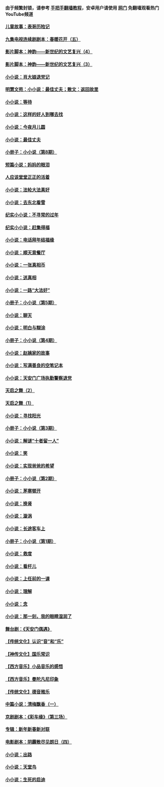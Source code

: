 #### 由于频繁封锁，请参考 [手把手翻墙教程](https://github.com/gfw-breaker/guides/wiki/)，安卓用户请使用 [网门](https://github.com/gfw-breaker/nogfw/blob/master/dl.md?t=06282000) 免翻墙观看热门YouTube频道 

#### [儿童故事：表哥历险记](../pages/328/383535.md?t=06282000) 

#### [九集电视连续剧剧本：春暖花开（五）](../pages/328/275919.md?t=06282000) 

#### [影片脚本：神韵——新世纪的文艺复兴（4）](../pages/328/266089.md?t=06282000) 

#### [影片脚本：神韵——新世纪的文艺复兴（3）](../pages/328/266087.md?t=06282000) 

#### [小小说：肖大娘退党记](../pages/328/239807.md?t=06282000) 

#### [明慧文苑：小小说：最佳丈夫；散文：返回故里](../pages/328/3439.md?t=06282000) 

#### [小小说：等待](../pages/328/223927.md?t=06282000) 

#### [小小说：这样的好人到哪去找](../pages/328/209396.md?t=06282000) 

#### [小小说：今夜月儿圆](../pages/328/193588.md?t=06282000) 

#### [小小说：最佳丈夫](../pages/328/190938.md?t=06282000) 

#### [小册子：小小说（第8期）](../pages/328/188202.md?t=06282000) 

#### [短篇小说：妈妈的眼泪](../pages/328/187712.md?t=06282000) 

#### [人应该堂堂正正的活着](../pages/328/182430.md?t=06282000) 

#### [小小说：法轮大法真好](../pages/328/174669.md?t=06282000) 

#### [小小说：去东北看雪](../pages/328/173882.md?t=06282000) 

#### [纪实小小说：不寻常的过年](../pages/328/173187.md?t=06282000) 

#### [纪实小小说：赶集得福](../pages/328/172652.md?t=06282000) 

#### [小小说：电话拜年结福缘](../pages/328/172533.md?t=06282000) 

#### [小小说：顺天意餐厅](../pages/328/170182.md?t=06282000) 

#### [小小说：一张真相币](../pages/328/169410.md?t=06282000) 

#### [小小说：送真相](../pages/328/166713.md?t=06282000) 

#### [小小说：一路“大法好”](../pages/328/162016.md?t=06282000) 

#### [小册子：小小说（第5期）](../pages/328/161131.md?t=06282000) 

#### [小小说：聊天](../pages/328/159640.md?t=06282000) 

#### [小小说：明白与糊涂](../pages/328/158101.md?t=06282000) 

#### [小册子：小小说（第4期）](../pages/328/158006.md?t=06282000) 

#### [小小说：赵姨家的故事](../pages/328/157843.md?t=06282000) 

#### [小小说：写满善良的空笔记本](../pages/328/157382.md?t=06282000) 

#### [小小说：天安门广场执勤警察退党](../pages/328/156982.md?t=06282000) 

#### [天启之舞（2）](../pages/328/153440.md?t=06282000) 

#### [天启之舞（1）](../pages/328/153439.md?t=06282000) 

#### [小小说：寻找阳光](../pages/328/153065.md?t=06282000) 

#### [小册子：小小说（第3期）](../pages/328/151715.md?t=06282000) 

#### [小小说：解谜“十者留一人”](../pages/328/148967.md?t=06282000) 

#### [小小说：笑](../pages/328/148905.md?t=06282000) 

#### [小小说：实现爸爸的希望](../pages/328/148096.md?t=06282000) 

#### [小册子：小小说（第2期）](../pages/328/147214.md?t=06282000) 

#### [小小说：茅塞顿开](../pages/328/147030.md?t=06282000) 

#### [小小说：换肾](../pages/328/146770.md?t=06282000) 

#### [小小说：漩涡](../pages/328/146683.md?t=06282000) 

#### [小小说：长途客车上](../pages/328/145076.md?t=06282000) 

#### [小册子：小小说（第1期）](../pages/328/143963.md?t=06282000) 

#### [小小说：救度](../pages/328/143927.md?t=06282000) 

#### [小小说：看杆儿](../pages/328/142137.md?t=06282000) 

#### [小小说：上任前的一课](../pages/328/140808.md?t=06282000) 

#### [小小说：理解](../pages/328/140476.md?t=06282000) 

#### [小小说：念](../pages/328/139513.md?t=06282000) 

#### [小小说：那一刻，我的眼睛湿润了](../pages/328/138476.md?t=06282000) 

#### [舞台剧：《天安门偶遇》](../pages/328/117155.md?t=06282000) 

#### [【传统文化】认识“音”和“乐”](../pages/328/108667.md?t=06282000) 

#### [【神传文化】国乐常识](../pages/328/104225.md?t=06282000) 

#### [【西方音乐】小品音乐的感悟](../pages/328/102924.md?t=06282000) 

#### [【西方音乐】曼陀凡尼印象](../pages/328/102922.md?t=06282000) 

#### [【传统文化】德音雅乐](../pages/328/102923.md?t=06282000) 

#### [中篇小说：清梅飘香（一）](../pages/328/101058.md?t=06282000) 

#### [京剧剧本：《彩车缘》（第三场）](../pages/328/96434.md?t=06282000) 

#### [专辑：新年新春新对联](../pages/328/94991.md?t=06282000) 

#### [电影剧本：阴霾散尽见朗日（四）](../pages/328/87081.md?t=06282000) 

#### [小小说：出路](../pages/328/84848.md?t=06282000) 

#### [小小说：天堂鸟](../pages/328/83084.md?t=06282000) 

#### [小小说：生死的启迪](../pages/328/70977.md?t=06282000) 

